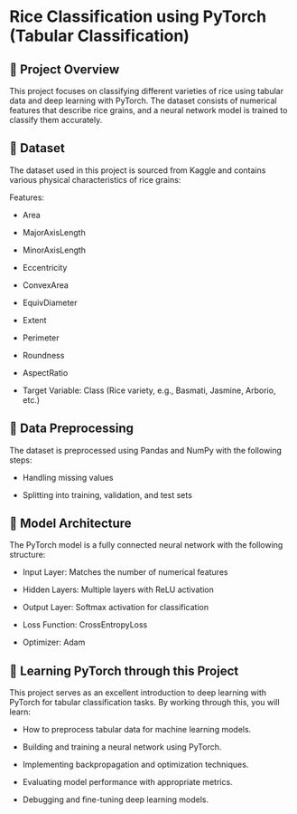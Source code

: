 # Rice Classification using PyTorch (Tabular Classification)

## 📌 Project Overview

This project focuses on classifying different varieties of rice using tabular data and deep learning with PyTorch. The dataset consists of numerical features that describe rice grains, and a neural network model is trained to classify them accurately.

## 📂 Dataset

The dataset used in this project is sourced from Kaggle and contains various physical characteristics of rice grains:

Features:

- Area

- MajorAxisLength

- MinorAxisLength

- Eccentricity

- ConvexArea

- EquivDiameter

- Extent

- Perimeter

- Roundness

- AspectRatio

- Target Variable: Class (Rice variety, e.g., Basmati, Jasmine, Arborio, etc.)


## 🔧 Data Preprocessing

The dataset is preprocessed using Pandas and NumPy with the following steps:

- Handling missing values

- Splitting into training, validation, and test sets

## 🚀 Model Architecture

The PyTorch model is a fully connected neural network with the following structure:

- Input Layer: Matches the number of numerical features

- Hidden Layers: Multiple layers with ReLU activation

- Output Layer: Softmax activation for classification

- Loss Function: CrossEntropyLoss

- Optimizer: Adam

## 📌 Learning PyTorch through this Project

This project serves as an excellent introduction to deep learning with PyTorch for tabular classification tasks. By working through this, you will learn:

- How to preprocess tabular data for machine learning models.

- Building and training a neural network using PyTorch.

- Implementing backpropagation and optimization techniques.

- Evaluating model performance with appropriate metrics.

- Debugging and fine-tuning deep learning models.
